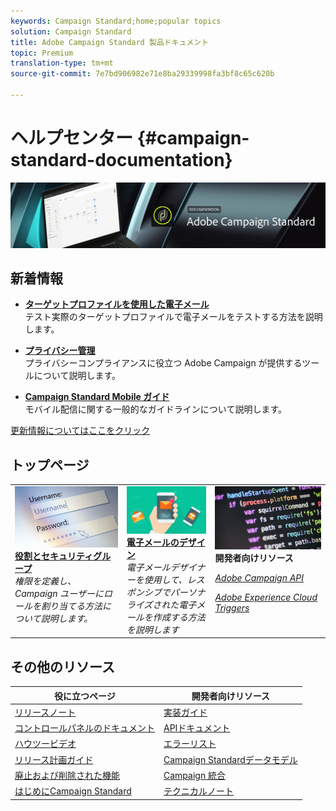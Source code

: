 ```yaml
---
keywords: Campaign Standard;home;popular topics
solution: Campaign Standard
title: Adobe Campaign Standard 製品ドキュメント
topic: Premium
translation-type: tm+mt
source-git-commit: 7e7bd906982e71e8ba29339998fa3bf8c65c620b

---
```



# ヘルプセンター {#campaign-standard-documentation}

![](start/using/assets/do-not-localize/banner_acs_doc.jpg)

## 新着情報

* **[ターゲットプロファイルを使用した電子メール](sending/using/testing-messages-using-target.md)**<br/>テスト実際のターゲットプロファイルで電子メールをテストする方法を説明します。

* **[プライバシー管理](https://helpx.adobe.com/campaign/kb/campaign-privacy.html)**<br/>プライバシーコンプライアンスに役立つ Adobe Campaign が提供するツールについて説明します。

* **[Campaign Standard Mobile ガイド](https://helpx.adobe.com/campaign/kb/acs-mobile.html)**<br/>モバイル配信に関する一般的なガイドラインについて説明します。

[更新情報についてはここをクリック](rn/using/documentation-updates.md)

## トップページ

<table>
<tr>
  <td valign="top">
    <a href="administration/using/about-access-management.md">
      <img alt="役割" src="start/using/assets/roles.png"/>
    </a>
    <div>
    <a href="administration/using/about-access-management.md"><strong>役割とセキュリティグループ</strong></a>
    </div>
    <em>権限を定義し、Campaign ユーザーにロールを割り当てる方法について説明します。</em>
    <br>
  </td>
  <td valign="top">
    <a href="designing/using/designing-content-in-adobe-campaign.md">
      <img alt="デザイナー" src="start/using/assets/design.png" />
    </a>
    <div>
    <a href="designing/using/designing-content-in-adobe-campaign.md"><strong>電子メールのデザイン</strong></a>
    </div>
    <em>電子メールデザイナーを使用して、レスポンシブでパーソナライズされた電子メールを作成する方法を説明します</em>
    <br>
  </td>
  <td valign="top">
       <img alt="開発者" src="start/using/assets/dev.png" />
    <div>
    <strong>開発者向けリソース</strong>
    </div>
    <p><em><a href="api/using/about-campaign-standard-apis.md">Adobe Campaign API</a></em></p>
    <p><em><a href="integrating/using/about-adobe-experience-cloud-triggers.md">Adobe Experience Cloud Triggers</a></em></p>
    <br>
  </td>
</tr>
</table>

## その他のリソース

| 役に立つページ | 開発者向けリソース |
|---|---|
| [リリースノート](rn/using/release-notes.md) | [実装ガイド](https://helpx.adobe.com/campaign/kb/campaign-standard-implementation-guide.html) |
| [コントロールパネルのドキュメント](https://docs.adobe.com/content/help/en/control-panel/using/control-panel-home.html) | [APIドキュメント](api/using/about-campaign-standard-apis.md) |
| [ハウツービデオ](https://docs.adobe.com/content/help/en/campaign-learn/campaign-standard-tutorials/overview.html) | [エラーリスト](https://docs.adobe.com/content/help/en/campaign-classic/technicalresources/error_messages/error_codes.html) |
| [リリース計画ガイド](https://helpx.adobe.com/campaign/kb/acs-release-planning.html) | [Campaign Standardデータモデル](developing/using/datamodel-introduction.md) |
| [廃止および削除された機能](https://helpx.adobe.com/campaign/kb/acs-deprecated-and-removed-features.html) | [Campaign 統合](integrating/using/about-campaign-integrations.md) |
| [はじめにCampaign Standard](start/using/campaign-orchestration.md) | [テクニカルノート](https://helpx.adobe.com/campaign/kb/acs-article-list.html) |
